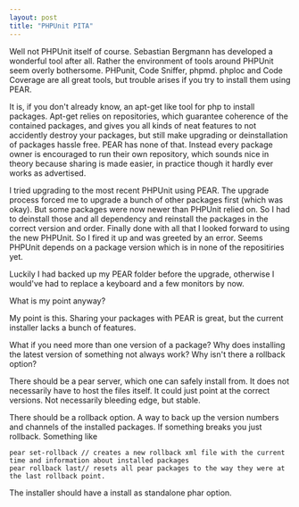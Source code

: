 ```yaml
---
layout: post
title: "PHPUnit PITA"
---
```


Well not PHPUnit itself of course. Sebastian Bergmann has developed a wonderful tool after all. Rather the environment of tools around PHPUnit seem overly bothersome. PHPunit, Code Sniffer, phpmd. phploc and Code Coverage are all great tools, but trouble arises if you try to install them using PEAR.

It is, if you don't already know, an apt-get like tool for php to install packages. Apt-get relies on repositories, which guarantee coherence of the contained packages, and gives you all kinds of neat features to not accidently destroy your packages, but still make upgrading or deinstallation of packages hassle free. PEAR has none of that. Instead every package owner is encouraged to run their own repository, which sounds nice in theory because sharing is made easier, in practice though it hardly ever works as advertised.

I tried upgrading to the most recent PHPUnit using PEAR. The upgrade process forced me to upgrade a bunch of other packages first (which was okay). But some packages were now newer than PHPUnit relied on. So I had to deinstall those and all dependency and reinstall the packages in the correct version and order. Finally done with all that I looked forward to using the new PHPUnit. So I fired it up and was greeted by an error. Seems PHPUnit depends on a package version which is in none of the repositiries yet.

Luckily I had backed up my PEAR folder before the upgrade, otherwise I would've had to replace a keyboard and a few monitors by now.

What is my point anyway?

My point is this. Sharing your packages with PEAR is great, but the current installer lacks a bunch of features.

What if you need more than one version of a package? Why does installing the latest version of something not always work? Why isn't there a rollback option?

There should be a pear server, which one can safely install from. It does not necessarily have to host the files itself. It could just point at the correct versions. Not necessarily bleeding edge, but stable.

There should be a rollback option. A way to back up the version numbers and channels of the installed packages. If something breaks you just rollback. Something like

	pear set-rollback // creates a new rollback xml file with the current time and information about installed packages
	pear rollback last// resets all pear packages to the way they were at the last rollback point.

The installer should have a install as standalone phar option.